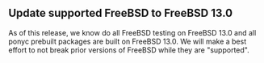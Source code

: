 ## Update supported FreeBSD to FreeBSD 13.0

As of this release, we know do all FreeBSD testing on FreeBSD 13.0 and all ponyc prebuilt packages are built on FreeBSD 13.0. We will make a best effort to not break prior versions of FreeBSD while they are "supported".
